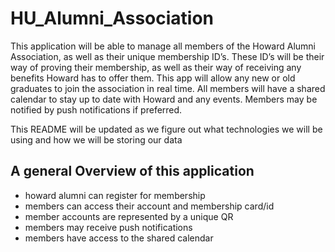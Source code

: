 # HU_Alumni_Association

This application will be able to manage all members of the Howard Alumni Association, as well as their unique membership ID’s. These ID’s will be their way of proving their membership, as well as their way of receiving any benefits Howard has to offer them. This app will allow any new or old graduates to join the association in real time. All members will have a shared calendar to stay up to date with Howard and any events. Members may be notified by push notifications if preferred.

This README will be updated as we figure out what technologies we will be using and how we will be storing our data

## A general Overview of this application
  - howard alumni can register for membership
  - members can access their account and membership card/id
  - member accounts are represented by a unique QR
  - members may receive push notifications
  - members have access to the shared calendar
